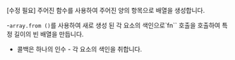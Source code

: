 [수정 필요]
주어진 함수를 사용하여 주어진 양의 항목으로 배열을 생성합니다.

-`array.from ()`를 사용하여 새로 생성 된 각 요소의 색인으로`fn`` 호출을 호출하여 특정 길이의 빈 배열을 만듭니다.
- 콜백은 하나의 인수 - 각 요소의 색인을 취합니다.